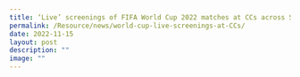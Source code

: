 ```yaml
---
title: ‘Live’ screenings of FIFA World Cup 2022 matches at CCs across Singapore
permalink: /Resource/news/world-cup-live-screenings-at-CCs/
date: 2022-11-15
layout: post
description: ""
image: ""
---
```

